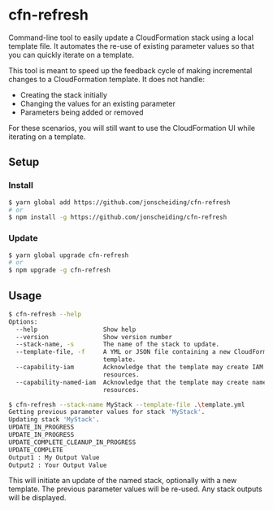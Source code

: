 # cfn-refresh

Command-line tool to easily update a CloudFormation stack using a local template file.  It automates the re-use of existing parameter values so that you can quickly iterate on a template.

This tool is meant to speed up the feedback cycle of making incremental changes to a CloudFormation template.  It does not handle:

* Creating the stack initially
* Changing the values for an existing parameter
* Parameters being added or removed

For these scenarios, you will still want to use the CloudFormation UI while iterating on a template.

## Setup

### Install

```bash
$ yarn global add https://github.com/jonscheiding/cfn-refresh
# or
$ npm install -g https://github.com/jonscheiding/cfn-refresh
```

### Update

```bash
$ yarn global upgrade cfn-refresh
# or
$ npm upgrade -g cfn-refresh
```

## Usage

```bash
$ cfn-refresh --help
Options:
  --help                  Show help                                    [boolean]
  --version               Show version number                          [boolean]
  --stack-name, -s        The name of the stack to update.            [required]
  --template-file, -f     A YML or JSON file containing a new CloudFormation
                          template.
  --capability-iam        Acknowledge that the template may create IAM
                          resources.                                   [boolean]
  --capability-named-iam  Acknowledge that the template may create named IAM
                          resources.                                   [boolean]

$ cfn-refresh --stack-name MyStack --template-file .\template.yml
Getting previous parameter values for stack 'MyStack'.
Updating stack 'MyStack'.
UPDATE_IN_PROGRESS
UPDATE_IN_PROGRESS
UPDATE_COMPLETE_CLEANUP_IN_PROGRESS
UPDATE_COMPLETE
Output1 : My Output Value
Output2 : Your Output Value
```

This will initiate an update of the named stack, optionally with a new template.  The previous parameter values will be re-used.  Any stack outputs will be displayed.